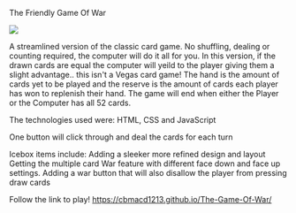 The Friendly Game Of War


<img src ="https://imgur.com/a/RYDyWoh"/>

A streamlined version of the classic card game. No shuffling, dealing or counting required, the computer will do it all for you. 
In this version, if the drawn cards are equal the computer will yeild to the player giving them a slight advantage.. this isn't a Vegas card game!
The hand is the amount of cards yet to be played and the reserve is the amount of cards each player has won to replenish their hand.
The game will end when either the Player or the Computer has all 52 cards.

The technologies used were: HTML, CSS and JavaScript

One button will click through and deal the cards for each turn

Icebox items include:
Adding a sleeker more refined design and layout
Getting the multiple card War feature with different face down and face up settings.
Adding a war button that will also disallow the player from pressing draw cards 

Follow the link to play!
https://cbmacd1213.github.io/The-Game-Of-War/
